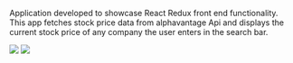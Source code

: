Application developed to showcase React Redux front end functionality. This app fetches stock price data from alphavantage Api and displays the current stock price of any company the user enters in the search bar. 

<img src=https://user-images.githubusercontent.com/38873078/122117771-dd144080-cdec-11eb-9607-6625509bed93.png>

<img src=https://user-images.githubusercontent.com/38873078/122117868-fddc9600-cdec-11eb-9df7-5e128b6c91b9.png>
